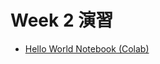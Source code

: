 # Week 2 演習

  - [Hello World Notebook (Colab)](https://colab.research.google.com/drive/139QHl_f_jKJdNCOJceq0HCgUDqhpSYuM?usp=share_link)